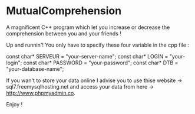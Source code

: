 # MutualComprehension
A magnificent C++ program which let you increase or decrease the comprehension between you and your friends !

Up and runnin'! You only have to specify these four variable in the cpp file : 

const char* SERVEUR = "your-server-name";
const char* LOGIN = "your-login";
const char* PASSWORD = "your-password";
const char* DTB = "your-database-name";

If you wan't to store your data online I advise you to use thise website → sql7.freemysqlhosting.net and access your data from here → http://www.phpmyadmin.co. 

Enjoy ! 
